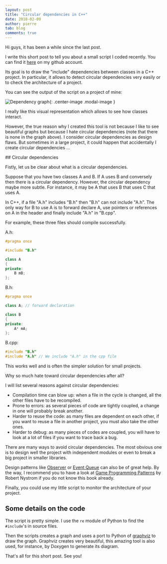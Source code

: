 ```yaml
---
layout: post
title: "Circular dependencies in C++"
date: 2018-02-09
author: pierre
tab: blog
comments: true
---
```

Hi guys, it has been a while since the last post.

I write this short post to tell you about a small script I coded recently. You can find it [here](https://github.com/pvigier/dependency-graph) on my github account.

Its goal is to draw the "include" dependencies between classes in a C++ project. In particular, it allows to detect circular dependencies very easily or to check the architecture of a project.

You can see the output of the script on a project of mine:

![Dependency graph](https://github.com/pvigier/dependency-graph/raw/master/examples/example1.png){: .center-image .modal-image }

I really like this visual representation which allows to see how classes interact.

However, the true reason why I created this tool is not because I like to see beautiful graphs but because I hate circular dependencies (note that there is none in the graph above). I consider circular dependencies as design flaws. But sometimes in a large project, it could happen that accidentally I create circular dependencies ...

<!--more-->

## Circular dependencies

Fistly, let us be clear about what is a circular dependencies.

Suppose that you have two classes A and B. If A uses B and conversely then there is a circular dependency. However, the circular dependency maybe more subtle. For instance, it may be A that uses B that uses C that uses A.

In C++, if a file "A.h" includes "B.h" then "B.h" can not include "A.h". The only way for B to use A is to forward declare A, use pointers or references on A in the header and finally include "A.h" in "B.cpp".

For example, these three files should compile successfully.

A.h:
```cpp
#pragma once

#include "B.h"

class A
{
private:
    B mB;
};
```

B.h:
```cpp
#pragma once

class A; // forward declaration

class B
{
private:
    A* mA;
};
```

B.cpp:
```cpp
#include "B.h"
#include "A.h" // We include "A.h" in the cpp file
```

This works well and is often the simpler solution for small projects.

Why so much hate toward circular dependencies after all?

I will list several reasons against circular dependencies:
* Compilation time can blow up: when a file in the cycle is changed, all the other files have to be recompiled.
* Prone to errors: as several pieces of code are tightly coupled, a change in one will probably break another.
* Harder to reuse the code: as many files are dependent on each other, if you want to reuse a file in another project, you must also take the other ones.
* Harder to debug: as many pieces of codes are coupled, you will have to look at a lot of files if you want to trace back a bug.

There are many ways to avoid circular dependencies. The most obvious one is to design well the project with independent modules or even to break a big project in smaller libraries.

Design patterns like [Observer](http://gameprogrammingpatterns.com/observer.html) or [Event Queue](http://gameprogrammingpatterns.com/event-queue.html) can also be of great help. By the way, I recommend you to have a look at [Game Programming Patterns](http://gameprogrammingpatterns.com/) by Robert Nystrom if you do not know this book already.

Finally, you could use my little script to monitor the architecture of your project.

## Some details on the code

The script is pretty simple. I use the `re` module of Python to find the `#include`'s in source files. 

Then the scripts creates a graph and uses a port to Python of [graphviz](https://www.graphviz.org/) to draw the graph. Graphviz creates very beautiful, this amazing tool is also used, for instance, by Doxygen to generate its diagram.

That's all for this short post. See you!
